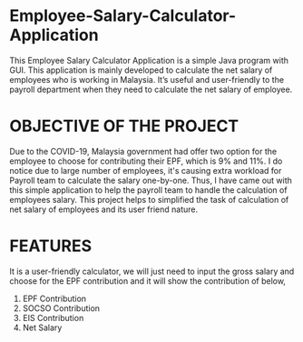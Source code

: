 # Employee-Salary-Calculator-Application
This Employee Salary Calculator Application is a simple Java program with GUI. This application is mainly developed to calculate the net salary of employees who is working in Malaysia. It’s useful and user-friendly to the payroll department when they need to calculate the net salary of employee. 

# OBJECTIVE OF THE PROJECT
Due to the COVID-19, Malaysia government had offer two option for the employee to choose for contributing their EPF, which is 9% and 11%. I do notice due to large number of employees, it's causing extra workload for Payroll team to calculate the salary one-by-one. Thus, I have came out with this simple application to help the payroll team to handle the calculation of employees salary. This project helps to simplified the task of calculation of net salary of employees and its user friend nature. 

# FEATURES
It is a user-friendly calculator, we will just need to input the gross salary and choose for the EPF contribution and it will show the contribution of below,
1. EPF Contribution
2. SOCSO Contribution
3. EIS Contribution
4. Net Salary
